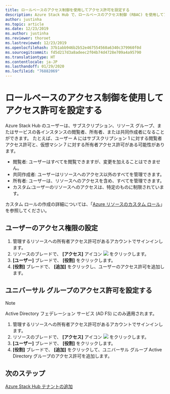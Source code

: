 ```yaml
---
title: ロールベースのアクセス制御を使用してアクセス許可を設定する
description: Azure Stack Hub で、ロールベースのアクセス制御 (RBAC) を使用してアクセス許可を設定する方法について説明します。
author: justinha
ms.topic: article
ms.date: 12/23/2019
ms.author: justinha
ms.reviewer: thoroet
ms.lastreviewed: 12/23/2019
ms.openlocfilehash: 37b1abb946b2b52e467554560a6340c379960f0d
ms.sourcegitcommit: fd5d217d3a8adeec2f04b74d4728e709a4a95790
ms.translationtype: HT
ms.contentlocale: ja-JP
ms.lasthandoff: 01/29/2020
ms.locfileid: "76882069"
---
```

# <a name="set-access-permissions-using-role-based-access-control"></a>ロールベースのアクセス制御を使用してアクセス許可を設定する

Azure Stack Hub のユーザーは、サブスクリプション、リソース グループ、またはサービスの各インスタンスの閲覧者、所有者、または共同作成者になることができます。 たとえば、ユーザー A にはサブスクリプション 1 に対する閲覧者アクセス許可と、仮想マシン 7 に対する所有者アクセス許可がある可能性があります。

 - 閲覧者: ユーザーはすべてを閲覧できますが、変更を加えることはできません。
 - 共同作成者: ユーザーはリソースへのアクセス以外のすべてを管理できます。
 - 所有者: ユーザーは、リソースへのアクセスを含め、すべてを管理できます。
 - カスタム:ユーザーのリソースへのアクセスは、特定のものに制限されています。

 カスタム ロールの作成の詳細については、「[Azure リソースのカスタム ロール](https://docs.microsoft.com/azure/role-based-access-control/custom-roles)」を参照してください。

## <a name="set-access-permissions-for-a-user"></a>ユーザーのアクセス権限の設定

1. 管理するリソースへの所有者アクセス許可があるアカウントでサインインします。
2. リソースのブレードで、 **[アクセス]** アイコン ![](media/azure-stack-manage-permissions/image1.png) をクリックします。
3. **[ユーザー]** ブレードで、 **[役割]** をクリックします。
4. **[役割]** ブレードで、 **[追加]** をクリックし、ユーザーのアクセス許可を追加します。

## <a name="set-access-permissions-for-a-universal-group"></a>ユニバーサル グループのアクセス許可を設定する 

> [!Note]
> Active Directory フェデレーション サービス (AD FS) にのみ適用されます。

1. 管理するリソースへの所有者アクセス許可があるアカウントでサインインします。
2. リソースのブレードで、 **[アクセス]** アイコン ![](media/azure-stack-manage-permissions/image1.png) をクリックします。
3. **[ユーザー]** ブレードで、 **[役割]** をクリックします。
4. **[役割]** ブレードで、 **[追加]** をクリックして、ユニバーサル グループ Active Directory グループのアクセス許可を追加します。

## <a name="next-steps"></a>次のステップ

[Azure Stack Hub テナントの追加](azure-stack-add-new-user-aad.md)
